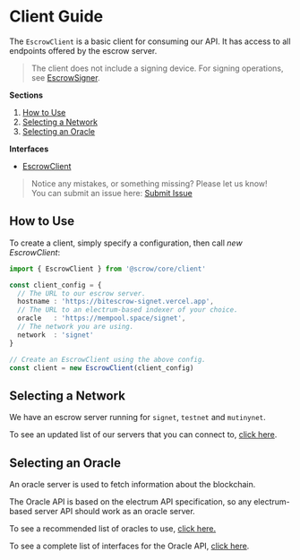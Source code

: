 # Client Guide

The `EscrowClient` is a basic client for consuming our API. It has access to all endpoints offered by the escrow server.

> The client does not include a signing device. For signing operations, see [EscrowSigner](./signer.md).

**Sections**

1. [How to Use](#how-to-use)
2. [Selecting a Network](#selecting-a-network)
3. [Selecting an Oracle](#selecting-an-oracle)

**Interfaces**

- [EscrowClient](./class/client.md)

> Notice any mistakes, or something missing? Please let us know!  
> You can submit an issue here: [Submit Issue](https://github.com/BitEscrow/escrow-core/issues/new/choose)

## How to Use

To create a client, simply specify a configuration, then call _new EscrowClient_:

```ts
import { EscrowClient } from '@scrow/core/client'

const client_config = {
  // The URL to our escrow server.
  hostname : 'https://bitescrow-signet.vercel.app',
  // The URL to an electrum-based indexer of your choice.
  oracle   : 'https://mempool.space/signet',
  // The network you are using.
  network  : 'signet'
}

// Create an EscrowClient using the above config.
const client = new EscrowClient(client_config)
```

## Selecting a Network

We have an escrow server running for `signet`, `testnet` and `mutinynet`.

To see an updated list of our servers that you can connect to, [click here](./servers.md).

## Selecting an Oracle

An oracle server is used to fetch information about the blockchain.

The Oracle API is based on the electrum API specification, so any electrum-based server API should work as an oracle server.

To see a recommended list of oracles to use, [click here.](./servers.md)

To see a complete list of interfaces for the Oracle API, [click here](./interfaces/oracle.md).
